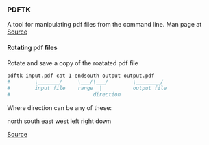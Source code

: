 ### PDFTK

A tool for manipulating pdf files from the command line. Man page at [Source](http://manpages.ubuntu.com/manpages/xenial/en/man1/pdftk.1.html)

#### Rotating pdf files

Rotate and save a copy of the roatated pdf file

```bash
pdftk input.pdf cat 1-endsouth output output.pdf
#        \_______/     \___/\___/        \________/
#        input file    range  |          output file
#                           direction
```
Where direction can be any of these:

north
south
east
west
left
right
down

[Source](https://askubuntu.com/a/821617)
